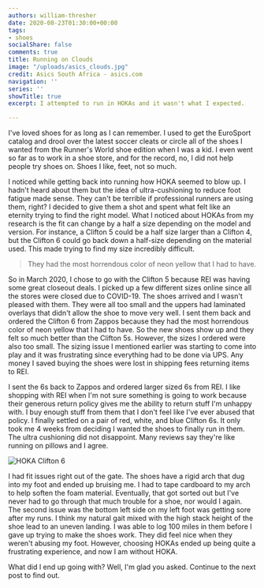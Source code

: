 ```yaml
---
authors: william-thresher
date: 2020-08-23T01:30:00+00:00
tags:
- shoes
socialShare: false
comments: true
title: Running on Clouds
image: "/uploads/asics_clouds.jpg"
credit: Asics South Africa - asics.com
navigation: ''
series: ''
showTitle: true
excerpt: I attempted to run in HOKAs and it wasn't what I expected.

---
```

I've loved shoes for as long as I can remember. I used to get the EuroSport catalog and drool over the latest soccer cleats or circle all of the shoes I wanted from the Runner's World shoe edition when I was a kid. I even went so far as to work in a shoe store, and for the record, no, I did not help people try shoes on. Shoes I like, feet, not so much.

I noticed while getting back into running how HOKA seemed to blow up. I hadn't heard about them but the idea of ultra-cushioning to reduce foot fatigue made sense. They can't be terrible if professional runners are using them, right? I decided to give them a shot and spent what felt like an eternity trying to find the right model. What I noticed about HOKAs from my research is the fit can change by a half a size depending on the model and version. For instance, a Clifton 5 could be a half size larger than a Clifton 4, but the Clifton 6 could go back down a half-size depending on the material used. This made trying to find my size incredibly difficult.

>They had the most horrendous color of neon yellow that I had to have.

So in March 2020, I chose to go with the Clifton 5 because REI was having some great closeout deals. I picked up a few different sizes online since all the stores were closed due to COVID-19. The shoes arrived and I wasn't pleased with them. They were all too small and the uppers had laminated overlays that didn't allow the shoe to move very well. I sent them back and ordered the Clifton 6 from Zappos because they had the most horrendous color of neon yellow that I had to have. So the new shoes show up and they felt so much better than the Clifton 5s. However, the sizes I ordered were also too small. The sizing issue I mentioned earlier was starting to come into play and it was frustrating since everything had to be done via UPS. Any money I saved buying the shoes were lost in shipping fees returning items to REI.

I sent the 6s back to Zappos and ordered larger sized 6s from REI. I like shopping with REI when I'm not sure something is going to work because their generous return policy gives me the ability to return stuff I'm unhappy with. I buy enough stuff from them that I don't feel like I've ever abused that policy. I finally settled on a pair of red, white, and blue Clifton 6s. It only took me 4 weeks from deciding I wanted the shoes to finally run in them. The ultra cushioning did not disappoint. Many reviews say they're like running on pillows and I agree.

![HOKA Clifton 6](/uploads/hoka_clifton_6.png#center)

I had fit issues right out of the gate. The shoes have a rigid arch that dug into my foot and ended up bruising me. I had to tape cardboard to my arch to help soften the foam material. Eventually, that got sorted out but I've never had to go through that much trouble for a shoe, nor would I again. The second issue was the bottom left side on my left foot was getting sore after my runs. I think my natural gait mixed with the high stack height of the shoe lead to an uneven landing. I was able to log 100 miles in them before I gave up trying to make the shoes work. They did feel nice when they weren't abusing my foot. However, choosing HOKAs ended up being quite a frustrating experience, and now I am without HOKA.

What did I end up going with? Well, I'm glad you asked. Continue to the next post to find out.
